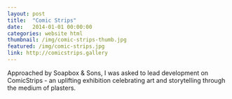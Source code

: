 ```yaml
---
layout: post
title:  "Comic Strips"
date:   2014-01-01 00:00:00
categories: website html
thumbnail: /img/comic-strips-thumb.jpg
featured: /img/comic-strips.jpg
link: http://comicstrips.gallery
---
```


Approached by Soapbox & Sons, I was asked to lead development on ComicStrips - an uplifting exhibition celebrating art and storytelling through the medium of plasters.
